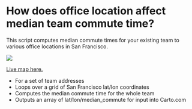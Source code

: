 # How does office location affect median team commute time?

This script computes median commute times for your existing team to various office locations in San Francisco.

![](https://cloudup.com/ic33c_w_N-v+)

[Live map here.](https://reinpk.carto.com/viz/ae61f720-b157-11e6-919c-0ecd1babdde5/public_map)

* For a set of team addresses
* Loops over a grid of San Francisco lat/lon coordinates
* Computes the median commute time for the whole team
* Outputs an array of lat/lon/median_commute for input into Carto.com
